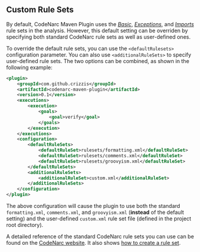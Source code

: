 ## Custom Rule Sets

By default, CodeNarc Maven Plugin uses the [*Basic*](https://codenarc.github.io/CodeNarc/codenarc-rules-basic.html), [*Exceptions*](https://codenarc.github.io/CodeNarc/codenarc-rules-exceptions.html), and [*Imports*](https://codenarc.github.io/CodeNarc/codenarc-rules-imports.html) rule sets in the analysis. 
However, this default setting can be overriden by specifying both standard CodeNarc rule sets as well as user-defined ones. 

To override the default rule sets, you can use the `<defaultRulesets>` configuration parameter. 
You can also use `<additionalRuleSets>` to specify user-defined rule sets. The two options can be combined, as shown in the following example: 

```xml
<plugin>
    <groupId>com.github.crizzis</groupId>
    <artifactId>codenarc-maven-plugin</artifactId>
    <version>0.1</version>
    <executions>
        <execution>
            <goals>
                <goal>verify</goal>
            </goals>
        </execution>
    </executions>
    <configuration>
        <defaultRuleSets>
            <defaultRuleSet>rulesets/formatting.xml</defaultRuleSet>
            <defaultRuleSet>rulesets/comments.xml</defaultRuleSet>
            <defaultRuleSet>rulesets/groovyism.xml</defaultRuleSet>
        </defaultRuleSets>
        <additionalRuleSets>
            <additionalRuleSet>custom.xml</additionalRuleSet>
        </additionalRuleSets>
    </configuration>
</plugin>
```
The above configuration will cause the plugin to use both the standard `formatting.xml`, `comments.xml`, and `groovyism.xml` (**instead** of the default setting) and the user-defined `custom.xml` rule set file (defined in the project root directory). 

A detailed reference of the standard CodeNarc rule sets you can use can be found on the [CodeNarc website](https://codenarc.github.io/CodeNarc/codenarc-rule-index.html). It also shows [how to create a rule set](https://codenarc.github.io/CodeNarc/codenarc-creating-ruleset.html). 